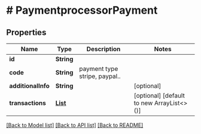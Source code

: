 # # PaymentprocessorPayment


## Properties 


Name | Type | Description | Notes
------------ | ------------- | ------------- | -------------
**id**| **String** |   |
**code**| **String** | payment type stripe, paypal..  |
**additionalInfo**| **String** |   | [optional]
**transactions**| [**List<PaymentprocessorTransaction>**](PaymentprocessorTransaction.md) |   | [optional] [default to new ArrayList<>()]


[[Back to Model list]](../../README.md#models) [[Back to API list]](../../README.md#endpoints) [[Back to README]](../../README.md)

